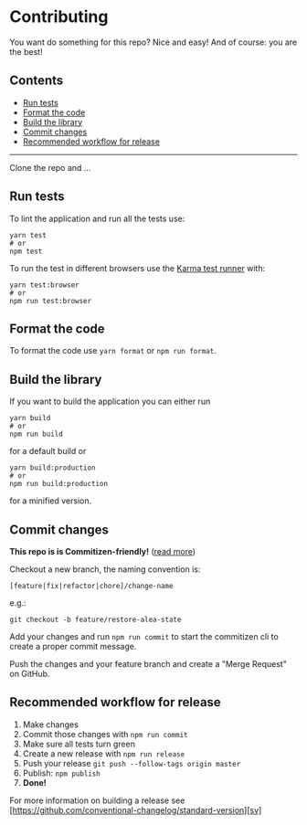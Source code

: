 # Contributing

You want do something for this repo? Nice and easy! And of course: you
are the best!

## Contents

* [Run tests](#run-tests)
* [Format the code](#format-the-code)
* [Build the library](#build-the-library)
* [Commit changes](#commit-changes)
* [Recommended workflow for release](#recommended-workflow-for-release)

* * *

Clone the repo and ...

## Run tests

To lint the application and run all the tests use:

```shell
yarn test
# or
npm test
```

To run the test in different browsers use the [Karma test runner][karma]
with:

```shell
yarn test:browser
# or
npm run test:browser
```

## Format the code

To format the code use `yarn format` or `npm run format`.

## Build the library

If you want to build the application you can either run

```shell
yarn build
# or
npm run build
```

for a default build or

```shell
yarn build:production
# or
npm run build:production
```

for a minified version.

## Commit changes

**This repo is is Commitizen-friendly!** ([read more][czcli])

Checkout a new branch, the naming convention is:

`[feature|fix|refactor|chore]/change-name`

e.g.:

```shell
git checkout -b feature/restore-alea-state
```

Add your changes and run `npm run commit` to start the commitizen cli
to create a proper commit message.

Push the changes and your feature branch and create a "Merge Request" on
GitHub.

## Recommended workflow for release

1. Make changes
2. Commit those changes with `npm run commit`
3. Make sure all tests turn green
4. Create a new release with `npm run release`
5. Push your release `git push --follow-tags origin master`
6. Publish: `npm publish`
7. **Done!**

For more information on building a release see [https://github.com/conventional-changelog/standard-version][sv]

[czcli]: http://commitizen.github.io/cz-cli/
[sv]: https://github.com/conventional-changelog/standard-version
[karma]: https://karma-runner.github.io/1.0/index.html
